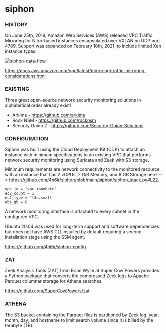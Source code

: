 # siphon

### HISTORY

On June 25th, 2019, Amazon Web Services (AWS) released VPC Traffic Mirroring for Nitro-based instances encapsulated over VXLAN on UDP port 4789. Support was expanded on February 10th, 2021, to include limited Xen instance types.

![siphon-data-flow](image/dataflow.png)

https://docs.aws.amazon.com/vpc/latest/mirroring/traffic-mirroring-considerations.html

### EXISTING

Three great open-source network security monitoring solutions in alphabetical order already exist!

- Arkime - https://github.com/arkime
- Rock NSM - https://github.com/rocknsm
- Security Onion 2 - https://github.com/Security-Onion-Solutions

### CONFIGURATION

Siphon was built using the Cloud Deployment Kit (CDK) to attach an instance with minimum specifications to an existing VPC that performs network security monitoring using Suricata and Zeek with S3 storage.

Minimum requirements are network connectivity to the monitored resource with an instance that has 2 vCPUs, 2 GiB Memory, and 8 GB Storage here --> https://github.com/4n6ir/siphon/blob/main/siphon/siphon_stack.py#L22.

```
vpc_id = 'vpc-<number>'
ec2_count = 1
ec2_type = 't3a.small'
ebs_gb = 8
```

A network monitoring interface is attached to every subnet in the configured VPC.

Ubuntu 20.04 was used for long-term support and software dependencies but does not have AWS CLI installed by default requiring a second installation stage using the SSM agent.

https://github.com/4n6ir/siphon-config

### ZAT

Zeek Analysis Tools (ZAT) from Brian Wylie at Super Cow Powers provides a Python package that converts the compressed Zeek logs to Apache Parquet columnar storage for Athena searches.

https://github.com/SuperCowPowers/zat

### ATHENA

The S3 bucket containing the Parquet files is partitioned by Zeek log, year, month, day, and hostname to limit search volume since it is billed by the terabyte (TB).
